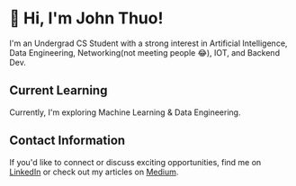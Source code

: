 # 👋 Hi, I'm John Thuo!

I'm an Undergrad CS Student with a strong interest in Artificial Intelligence, Data Engineering, Networking(not meeting people 😂), IOT, and Backend Dev. 

## Current Learning
Currently, I'm exploring Machine Learning & Data Engineering. 

## Contact Information
If you'd like to connect or discuss exciting opportunities, find me on [LinkedIn](https://www.linkedin.com/in/john-thuo-427210aa/) or check out my articles on [Medium](https://medium.com/@johnthuo).




